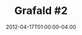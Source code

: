 ---
title: "Grafald #2"
type: "image"
date: 2012-04-17T01:00:00-04:00
draft: false
categories: ["Projects"]
image_path: "../img/2012/2.png"
alt_text: ""
is_subpage: true
---